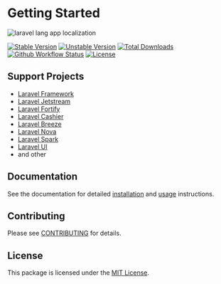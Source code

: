 # Getting Started

![laravel lang app localization](https://preview.dragon-code.pro/laravel-lang/app-localization.svg?brand=laravel&mode=dark)

[![Stable Version][badge_stable]][link_packagist]
[![Unstable Version][badge_unstable]][link_packagist]
[![Total Downloads][badge_downloads]][link_packagist]
[![Github Workflow Status][badge_build]][link_build]
[![License][badge_license]][link_license]


## Support Projects

* [Laravel Framework](https://laravel.com)
* [Laravel Jetstream](https://jetstream.laravel.com)
* [Laravel Fortify](https://github.com/laravel/fortify)
* [Laravel Cashier](https://laravel.com/docs/billing)
* [Laravel Breeze](https://github.com/laravel/breeze)
* [Laravel Nova](https://nova.laravel.com)
* [Laravel Spark](https://spark.laravel.com)
* [Laravel UI](https://github.com/laravel/ui)
* and other

## Documentation

See the documentation for detailed [installation](installation/index.md) and [usage](usage/general-principles.md) instructions.

## Contributing

Please see [CONTRIBUTING](contributing.md) for details.

## License

This package is licensed under the [MIT License][link_license].


[badge_build]:          https://img.shields.io/github/actions/workflow/status/laravel-lang/common/phpunit.yml?branch=main&style=flat-square

[badge_downloads]:      https://img.shields.io/packagist/dt/laravel-lang/lang.svg?style=flat-square

[badge_license]:        https://img.shields.io/packagist/l/laravel-lang/common.svg?style=flat-square

[badge_stable]:         https://img.shields.io/github/v/release/laravel-lang/common?label=stable&style=flat-square

[badge_unstable]:       https://img.shields.io/badge/unstable-dev--main-orange?style=flat-square

[link_build]:           https://github.com/laravel-lang/common/actions

[link_license]:         license.md

[link_packagist]:       https://packagist.org/packages/laravel-lang/common
